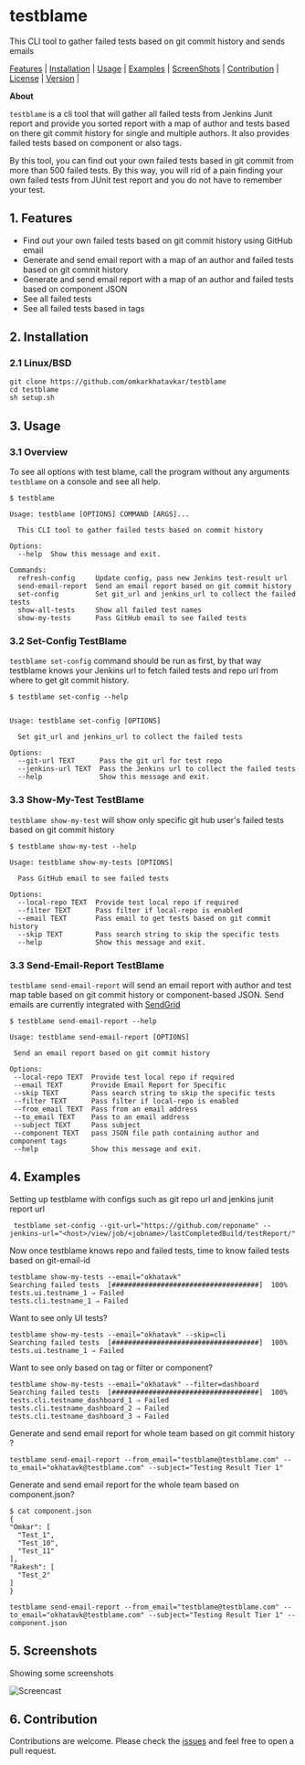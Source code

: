 # testblame
This CLI tool to gather failed tests based on git commit history and sends emails  


[Features](https://github.com/omkarkhatavkar/testblame#1-features) |
[Installation](https://github.com/omkarkhatavkar/testblame#2-installation) |
[Usage](https://github.com/omkarkhatavkar/testblame#3-usage) |
[Examples](https://github.com/omkarkhatavkar/testblame#4-examples) |
[ScreenShots](https://github.com/omkarkhatavkar/testblame#5-ScreenShots) |
[Contribution](https://github.com/omkarkhatavkar/testblame#6-contribution) |
[License](https://github.com/omkarkhatavkar/testblame#7-license) |
[Version](https://github.com/omkarkhatavkar/testblame#8-version) |



**About**

`testblame` is a cli tool that will gather all failed tests from Jenkins Junit report and provide you sorted report with a map of author and tests based on there git commit history for single and multiple authors. It also provides failed tests based on component or also tags.

By this tool, you can find out your own failed tests based in git commit from more than 500 failed tests. By this way, you will rid of a pain finding your own failed tests from JUnit test report and you do not have to remember your test.
 

## 1. Features

* Find out your own failed tests based on git commit history using GitHub email 
* Generate and send email report with a map of an author and failed tests based on git commit history 
* Generate and send email report with a map of an author and failed tests based on component JSON 
* See all failed tests 
* See all failed tests based in tags 


## 2. Installation

### 2.1 Linux/BSD
```shell
git clone https://github.com/omkarkhatavkar/testblame
cd testblame
sh setup.sh
```

## 3. Usage

### 3.1 Overview

To see all options with test blame, call the program without any arguments `testblame` on a console and see all help.  

```shell
$ testblame 

Usage: testblame [OPTIONS] COMMAND [ARGS]...

  This CLI tool to gather failed tests based on commit history

Options:
  --help  Show this message and exit.

Commands:
  refresh-config     Update config, pass new Jenkins test-result url
  send-email-report  Send an email report based on git commit history
  set-config         Set git_url and jenkins_url to collect the failed tests
  show-all-tests     Show all failed test names
  show-my-tests      Pass GitHub email to see failed tests
```

### 3.2 Set-Config TestBlame

`testblame set-config` command should be run as first, by that way testblame knows your Jenkins url to fetch failed tests and repo url from where to get git commit history. 
```shell
$ testblame set-config --help


Usage: testblame set-config [OPTIONS]

  Set git_url and jenkins_url to collect the failed tests

Options:
  --git-url TEXT      Pass the git url for test repo
  --jenkins-url TEXT  Pass the Jenkins url to collect the failed tests
  --help              Show this message and exit.
```
### 3.3 Show-My-Test TestBlame
`testblame show-my-test` will show only specific git hub user's failed tests based on git commit history
```shell
$ testblame show-my-test --help

Usage: testblame show-my-tests [OPTIONS]

  Pass GitHub email to see failed tests

Options:
  --local-repo TEXT  Provide test local repo if required
  --filter TEXT      Pass filter if local-repo is enabled
  --email TEXT       Pass email to get tests based on git commit history
  --skip TEXT        Pass search string to skip the specific tests
  --help             Show this message and exit.
```

### 3.3 Send-Email-Report TestBlame
 `testblame send-email-report` will send an email report with author and test map table based on git commit history or component-based JSON. Send emails are currently integrated with [SendGrid ](https://sendgrid.com/) 
 
 ```shell
$ testblame send-email-report --help

Usage: testblame send-email-report [OPTIONS]

  Send an email report based on git commit history

Options:
  --local-repo TEXT  Provide test local repo if required
  --email TEXT       Provide Email Report for Specific
  --skip TEXT        Pass search string to skip the specific tests
  --filter TEXT      Pass filter if local-repo is enabled
  --from_email TEXT  Pass from an email address
  --to_email TEXT    Pass to an email address
  --subject TEXT     Pass subject
  --component TEXT   pass JSON file path containing author and component tags
  --help             Show this message and exit.
```

## 4. Examples
Setting up testblame with configs such as git repo url and jenkins junit report url 
 ```shell
  testblame set-config --git-url="https://github.com/reponame" --jenkins-url="<host>/view/job/<jobname>/lastCompletedBuild/testReport/" 
  ```
Now once testblame knows repo and failed tests, time to know failed tests based on git-email-id

  ```shell
testblame show-my-tests --email="okhatavk"
Searching failed tests  [####################################]  100%          
tests.ui.testname_1 ⇒ Failed
tests.cli.testname_1 ⇒ Failed
  ```
Want to see only UI tests?
  ```shell
testblame show-my-tests --email="okhatavk" --skip=cli
Searching failed tests  [####################################]  100%          
tests.ui.testname_1 ⇒ Failed
  ```
Want to see only based on tag or filter or component?
  ```shell
testblame show-my-tests --email="okhatavk" --filter=dashboard
Searching failed tests  [####################################]  100%          
tests.cli.testname_dashboard_1 ⇒ Failed
tests.cli.testname_dashboard_2 ⇒ Failed
tests.cli.testname_dashboard_3 ⇒ Failed
  ```
  
  Generate and send email report for whole team based on git commit history ?
  ```shell
testblame send-email-report --from_email="testblame@testblame.com" --to_email="okhatavk@testblame.com" --subject="Testing Result Tier 1" 
  ```
   Generate and send email report for the whole team based on component.json?
  ```shell  
$ cat component.json 
{
  "Omkar": [
    "Test_1",
    "Test_10",
    "Test_11"
  ],
  "Rakesh": [
    "Test_2"
  ]
}
```
  ```shell
testblame send-email-report --from_email="testblame@testblame.com" --to_email="okhatavk@testblame.com" --subject="Testing Result Tier 1" --component.json
  ```
## 5. Screenshots

Showing some screenshots

![Screencast](https://raw.githubusercontent.com/omkarkhatavkar/testblame/master/doc/img/email_report.png)

## 6. Contribution
Contributions are welcome. Please check the  [issues](https://github.com/omkarkhatavkar/testblame/issues)  and feel free to open a pull request.

